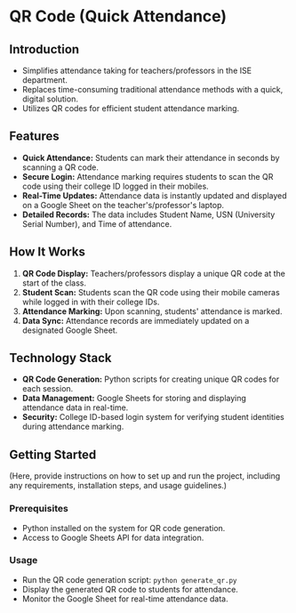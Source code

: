 # QR Code (Quick Attendance)

## Introduction
- Simplifies attendance taking for teachers/professors in the ISE department.
- Replaces time-consuming traditional attendance methods with a quick, digital solution.
- Utilizes QR codes for efficient student attendance marking.

## Features
- **Quick Attendance:** Students can mark their attendance in seconds by scanning a QR code.
- **Secure Login:** Attendance marking requires students to scan the QR code using their college ID logged in their mobiles.
- **Real-Time Updates:** Attendance data is instantly updated and displayed on a Google Sheet on the teacher's/professor's laptop.
- **Detailed Records:** The data includes Student Name, USN (University Serial Number), and Time of attendance.

## How It Works
1. **QR Code Display:** Teachers/professors display a unique QR code at the start of the class.
2. **Student Scan:** Students scan the QR code using their mobile cameras while logged in with their college IDs.
3. **Attendance Marking:** Upon scanning, students' attendance is marked.
4. **Data Sync:** Attendance records are immediately updated on a designated Google Sheet.

## Technology Stack
- **QR Code Generation:** Python scripts for creating unique QR codes for each session.
- **Data Management:** Google Sheets for storing and displaying attendance data in real-time.
- **Security:** College ID-based login system for verifying student identities during attendance marking.

## Getting Started
(Here, provide instructions on how to set up and run the project, including any requirements, installation steps, and usage guidelines.)

### Prerequisites
- Python installed on the system for QR code generation.
- Access to Google Sheets API for data integration.

### Usage
- Run the QR code generation script: `python generate_qr.py`
- Display the generated QR code to students for attendance.
- Monitor the Google Sheet for real-time attendance data.
